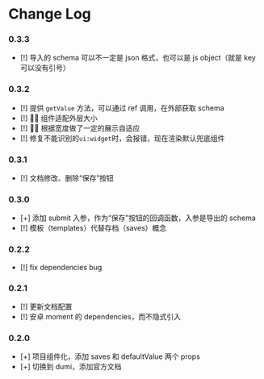 # Change Log

### 0.3.3

- [!] 导入的 schema 可以不一定是 json 格式，也可以是 js object（就是 key 可以没有引号）

### 0.3.2

- [!] 提供 `getValue` 方法，可以通过 ref 调用，在外部获取 schema
- [!]  组件适配外层大小
- [!]  根据宽度做了一定的展示自适应
- [!] 修复不能识别的`ui:widget`时，会报错，现在渲染默认兜底组件

### 0.3.1

- [!] 文档修改、删除“保存”按钮

### 0.3.0

- [+] 添加 submit 入参，作为“保存”按钮的回调函数，入参是导出的 schema
- [!] 模板（templates）代替存档（saves）概念

### 0.2.2

- [!] fix dependencies bug

### 0.2.1

- [!] 更新文档配置
- [!] 安卓 moment 的 dependencies，而不隐式引入

### 0.2.0

- [+] 项目组件化，添加 saves 和 defaultValue 两个 props
- [+] 切换到 dumi，添加官方文档
